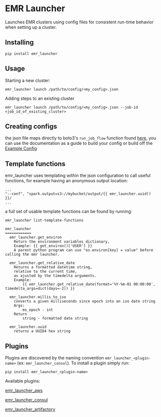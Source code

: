 # EMR Launcher

Launches EMR clusters using config files for consistent run-time behavior when setting up a cluster.

## Installing

```
pip install emr_launcher
```

## Usage

Starting a new cluster:
```
emr_launcher launch /path/to/config/<my_config>.json
```

Adding steps to an existing cluster
```
emr_launcher launch /path/to/config/<my_config>.json --job-id <job_id_of_existing_cluster>
```

## Creating configs

the json file maps directly to boto3's `run_job_flow` function found [here](http://boto3.readthedocs.io/en/latest/reference/services/emr.html#EMR.Client.run_job_flow), you can use the documentation as a guide to build your config or build off the [Example Config](https://github.com/tuneinc/emr_launcher/blob/master/example_config.json)

## Template functions

emr_launcher uses templating within the json configuration to call useful functions, for example having an anonymous output location:

```
...
"--conf", "spark.output=s3://mybucket/output/{{ emr_launcher.uuid() }}/
...
```

a full set of usable template functions can be found by running:

```
emr_launcher list-template-functions

emr_launcher
============
  emr_launcher.get_environ
    Return the environment variables dictionary,
    Example: {{ get_environ()['USER'] }}
    A parent python program can use "os.environ[key] = value" before calling the emr launcher.

  emr_launcher.get_relative_date
    Returns a formatted datetime string,
    relative to the current time,
    as ajusted by the timedelta arguments.
    Example:
        {{ emr_launcher.get_relative_date(format='%Y-%m-01 00:00:00', timedelta_args=dict(days=-2)) }}

  emr_launcher.millis_to_iso
    converts a given milliseconds since epoch into an iso date string
    Args:
        ms_epoch - int
    Return
        string - formatted date string

  emr_launcher.uuid
    returns a UUID4 hex string
```

## Plugins

Plugins are discovered by the naming convention `emr_launcher_<plugin-name>` (ex: `emr_launcher_consul`). To install a plugin simply run:
```
pip install emr_launcher_<plugin-name>
```

Available plugins:

[emr_launcher_aws](https://github.com/tuneinc/emr_launcher_aws)

[emr_launcher_consul](https://github.com/tuneinc/emr_launcher_consul)

[emr_launcher_artifactory](https://github.com/tuneinc/emr_launcher_artifactory)

